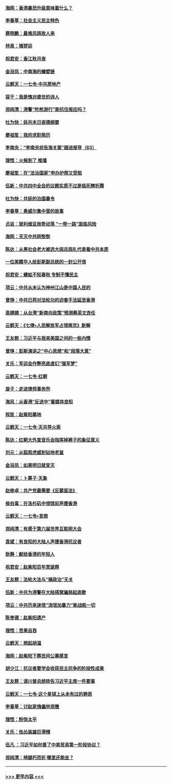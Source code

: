 #### [海网：香港暴恐升级意味着什么？](../pages/nsc993/n11635904.md?t=11070401) 
#### [李春草：社会主义民主特色](../pages/nsc993/n11634657.md?t=11070401) 
#### [蔡晓鹏：最难风雨故人来](../pages/nsc993/n11633145.md?t=11070401) 
#### [林泉：猪猡运](../pages/nsc993/n11631469.md?t=11070401) 
#### [祝君安：香江秋月夜](../pages/nsc993/n11631440.md?t=11070401) 
#### [金浴凤：中南海的蟾嬖链](../pages/nsc993/n11631290.md?t=11070401) 
#### [云鹤天：一七令·中共房地产](../pages/nsc993/n11630084.md?t=11070401) 
#### [容干：我是愧对盛世的诗人](../pages/nsc993/n11630059.md?t=11070401) 
#### [郑纯清：港警“陀枪游行”能抗住报应吗？](../pages/nsc993/n11629999.md?t=11070401) 
#### [吐为快：妖共末日盗德纲要](../pages/nsc993/n11628610.md?t=11070401) 
#### [廖祖笙：我的求职简历](../pages/nsc993/n11628492.md?t=11070401) 
#### [李南央：“李南央状告海关案”跟进报导（63）](../pages/nsc993/n11627039.md?t=11070401) 
#### [理悟：火候到了 推墙](../pages/nsc993/n11626917.md?t=11070401) 
#### [廖祖笙：在“法治国家”申办护照又受阻](../pages/nsc993/n11626500.md?t=11070401) 
#### [伍新：中共四中全会的议题实质不过是临死瞎折腾](../pages/nsc993/n11621774.md?t=11070401) 
#### [吐为快：共妖的治国暴令](../pages/nsc993/n11621401.md?t=11070401) 
#### [李春草：奥威尔集中营的故事](../pages/nsc993/n11621373.md?t=11070401) 
#### [贞岩：玻利维亚局势动荡 “一带一路”面临风险](../pages/nsc993/n11619480.md?t=11070401) 
#### [海网：天灭中共网恢恢](../pages/nsc993/n11618261.md?t=11070401) 
#### [陈达：从黑社会老大被选大阅兵观礼代表看中共本质](../pages/nsc993/n11618229.md?t=11070401) 
#### [一位美籍华人给彭斯副总统的一封公开信](../pages/nsc993/n11616906.md?t=11070401) 
#### [祝君安：蟪蛄不知春秋  专制不懂民主](../pages/nsc993/n11616882.md?t=11070401) 
#### [项云：中共从未认为神州江山是中国人民的](../pages/nsc993/n11616763.md?t=11070401) 
#### [曾铮：中共已将对法轮功的迫害手法延至香港](../pages/nsc993/n11616561.md?t=11070401) 
#### [高婧婧：从台湾“新南向政策”预测蔡英文连任](../pages/nsc993/n11616518.md?t=11070401) 
#### [云鹤天：《七律▪人民解放军占领南京》新解](../pages/nsc993/n11616490.md?t=11070401) 
#### [王友群：习近平与我来美国之间的一些内情](../pages/nsc993/n11615052.md?t=11070401) 
#### [曾铮：彭斯演讲之“中心思想”和“段落大意”](../pages/nsc993/n11615020.md?t=11070401) 
#### [关乐：军运会作弊亮底虚幻“强军梦”](../pages/nsc993/n11615008.md?t=11070401) 
#### [云鹤天：一七令‧红朝](../pages/nsc993/n11615000.md?t=11070401) 
#### [旋子：走进律师事务所](../pages/nsc993/n11614894.md?t=11070401) 
#### [海风：从香港“反送中”看媒体良知](../pages/nsc993/n11614480.md?t=11070401) 
#### [程凯：赵紫阳墓地](../pages/nsc993/n11614464.md?t=11070401) 
#### [云鹤天：一七令‧灭共导火索](../pages/nsc993/n11613471.md?t=11070401) 
#### [陈达：红朝大外宣音乐会指挥掉裤子的象征意义](../pages/nsc993/n11613456.md?t=11070401) 
#### [刘元：从狐假虎威到钻地老鼠](../pages/nsc993/n11612832.md?t=11070401) 
#### [金浴凤：如果明日就变天](../pages/nsc993/n11611135.md?t=11070401) 
#### [云鹤天：卜算子‧天象](../pages/nsc993/n11609023.md?t=11070401) 
#### [赵修卓：共产党最需要《反蒙面法》](../pages/nsc993/n11608006.md?t=11070401) 
#### [侯伯鸾：在洛杉矶中领馆前声援香港](../pages/nsc993/n11607802.md?t=11070401) 
#### [云鹤天：一七令•言商](../pages/nsc993/n11606248.md?t=11070401) 
#### [郑纯清：有感于第六届世界互联网大会](../pages/nsc993/n11604718.md?t=11070401) 
#### [袁斌：有良知的大陆人声援香港抗议者](../pages/nsc993/n11603673.md?t=11070401) 
#### [耿静：献给香港的年轻人](../pages/nsc993/n11602462.md?t=11070401) 
#### [祝君安：赵紫阳百年冥诞祭](../pages/nsc993/n11601386.md?t=11070401) 
#### [王友群：法轮大法与“搞政治”无关](../pages/nsc993/n11601658.md?t=11070401) 
#### [伍新：中共为港警在大陆搭窝骗局起底歌](../pages/nsc993/n11601536.md?t=11070401) 
#### [项云：中共历来迷信“流氓加暴力”能战胜一切](../pages/nsc993/n11601496.md?t=11070401) 
#### [陈奎德：赵紫阳遗产](../pages/nsc993/n11601444.md?t=11070401) 
#### [理悟：苦果自吞](../pages/nsc993/n11601385.md?t=11070401) 
#### [云鹤天：想起胡温](../pages/nsc993/n11600033.md?t=11070401) 
#### [海网：赵紫阳下葬民间公墓感言](../pages/nsc993/n11600021.md?t=11070401) 
#### [胡少江：抗议者要学会收获民主抗争的阶段性成果](../pages/nsc993/n11599626.md?t=11070401) 
#### [王友群：请川普总统转告习近平主席一件要事](../pages/nsc993/n11599533.md?t=11070401) 
#### [云鹤天：一七令‧这个星球上从未有过的罪恶](../pages/nsc993/n11598881.md?t=11070401) 
#### [李春草：讨赵家傀儡林郑檄](../pages/nsc993/n11598789.md?t=11070401) 
#### [理悟：粉饰太平](../pages/nsc993/n11598776.md?t=11070401) 
#### [关乐：怯怂装雄巨滑稽](../pages/nsc993/n11598767.md?t=11070401) 
#### [伍凡 ：习近平如何善了中美贸易第一阶段协议？](../pages/nsc993/n11596305.md?t=11070401) 
#### [郑纯清：椅腿朽而折 哪里还能坐？](../pages/nsc993/n11596273.md?t=11070401) 

----
#### [ >>> 更早内容 <<< ](../indexes/nsc993-earlier.md)
